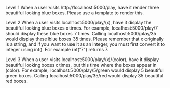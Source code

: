 Level 1
When a user visits http://localhost:5000/play, have it render three beautiful looking blue boxes. Please use a template to render this.

Level 2
When a user visits localhost:5000/play/(x), have it display the beautiful looking blue boxes x times. For example, localhost:5000/play/7 should display these blue boxes 7 times. Calling localhost:5000/play/35 would display these blue boxes 35 times. Please remember that x originally is a string, and if you want to use it as an integer, you must first convert it to integer using int(). For example int("7") returns 7.


Level 3
When a user visits localhost:5000/play/(x)/(color), have it display beautiful looking boxes x times, but this time where the boxes appear in (color). For example, localhost:5000/play/5/green would display 5 beautiful green boxes. Calling localhost:5000/play/35/red would display 35 beautiful red boxes.